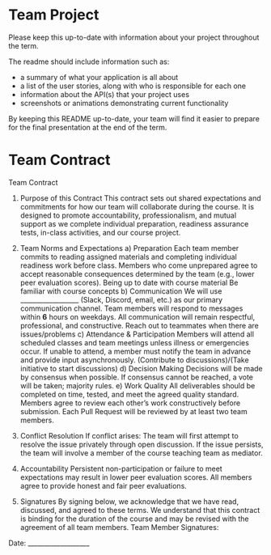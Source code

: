 # Team Project

Please keep this up-to-date with information about your project throughout the term.

The readme should include information such as:
- a summary of what your application is all about
- a list of the user stories, along with who is responsible for each one
- information about the API(s) that your project uses 
- screenshots or animations demonstrating current functionality

By keeping this README up-to-date,
your team will find it easier to prepare for the final presentation
at the end of the term.

# Team Contract

Team Contract
1. Purpose of this Contract
This contract sets out shared expectations and commitments for how our team will collaborate during the course. It is designed to promote accountability, professionalism, and mutual support as we complete individual preparation, readiness assurance tests, in-class activities, and our course project.

2. Team Norms and Expectations
a) Preparation
Each team member commits to reading assigned materials and completing individual readiness work before class.
Members who come unprepared agree to accept reasonable consequences determined by the team (e.g., lower peer evaluation scores).
Being up to date with course material 
Be familiar with course concepts
b) Communication
We will use __________________ (Slack, Discord, email, etc.) as our primary communication channel.
Team members will respond to messages within __6__ hours on weekdays.
All communication will remain respectful, professional, and constructive.
Reach out to teammates when there are issues/problems
c) Attendance & Participation
Members will attend all scheduled classes and team meetings unless illness or emergencies occur.
If unable to attend, a member must notify the team in advance and provide input asynchronously.
(Contribute to discussions)/(Take initiative to start discussions)
d) Decision Making
Decisions will be made by consensus when possible.
If consensus cannot be reached, a vote will be taken; majority rules.
e) Work Quality
All deliverables should be completed on time, tested, and meet the agreed quality standard.
Members agree to review each other’s work constructively before submission.
Each Pull Request will be reviewed by at least two team members.

3. Conflict Resolution
If conflict arises:
The team will first attempt to resolve the issue privately through open discussion.
If the issue persists, the team will involve a member of the course teaching team as mediator.

4. Accountability
Persistent non-participation or failure to meet expectations may result in lower peer evaluation scores.
All members agree to provide honest and fair peer evaluations.

5. Signatures
By signing below, we acknowledge that we have read, discussed, and agreed to these terms. We understand that this contract is binding for the duration of the course and may be revised with the agreement of all team members.
Team Member Signatures:

Date: ___________________
